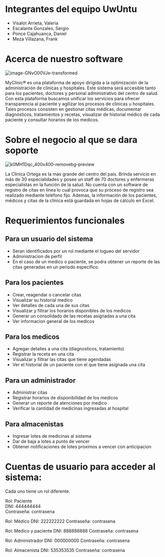 # Integrantes del equipo UwUntu
- Visalot Arrieta, Valeria
- Escalante Gonzales, Sergio
- Ponce Cajahuanca, Daniel
- Meza Villazana, Frank


# Acerca de nuestro software
![image-GNvO00VJe-transformed](https://github.com/waaaleria/MyClinic/assets/89658996/256e1f91-953b-41fe-acf5-b50851de62ff)

MyClinic® es una plataforma de apoyo dirigida a la optimización de la administración de clínicas y hospitales.
Este sistema será accesible tanto para los pacientes, doctores y personal administrativo del centro de salud.
Con esta plataforma buscamos unificar los servicios para ofrecer transparencia al paciente y agilizar los procesos de clinicas u hospitales. 
Tales procesos consisten en gestionar citas médicas, documentar diagnósticos, tratamientos y recetas,  visualizar de historial médico de cada paciente y consultar horarios de los medicos.

# Sobre el negocio al que se dara soporte
![k0MH1Dqc_400x400-removebg-preview](https://github.com/waaaleria/MyClinic/assets/89658996/305ea5fd-4229-4095-a2e8-7944f8e3ffab)

La Clínica Ortega es la más grande del centro del país.  Brinda servicio en más de 30 especialidades y posee un staff de 70 doctores y enfermeras especialistas en la función de la salud.
No cuenta con un software de registro de citas en línea lo cual provoca que su proceso de registro sea realizado mediante teléfono fijo. Ademas, la información de los pacientes, médicos y citas de la clínica está guardada en hojas de cálculo en Excel. 

# Requerimientos funcionales
## Para un usuario del sistema
- Seran identificados por un rol mediante el logueo del servidor
- Administracion de perfil
- En el caso de un medico o paciente, se podra obtener un reporte de las citas generadas en un periodo especifico.

## Para los pacientes
- Crear, reagendar o cancelar citas
- Visualizar su historial medico
- Ver detalles de cada una de sus citas
- Visualizar y filtrar los horarios disponibles de los medicos
- Generar un consolidado de las recetas asignadas a una cita
- Ver informacion general de los medicos

## Para los medicos
- Agregar detalles a una cita (diagnosticos, tratamiento)
- Registrar la receta en una cita
- Visualizar y filtrar las citas que tiene agendadas
- Ver el historial de un paciente con el que tiene asignada una cita

## Para un administrador
- Administrar citas
- Registrar horarios de disponibilidad de los medicos
- Generar un reporte de atenciones por medico
- Verificar la cantidad de medicinas ingresadas al hospital

## Para almacenistas
- Ingresar lotes de medicinas al sistema
- Dar de baja a lotes a punto de vencer
- Obtener notificaciones de lotes proximos a vencer con anticipacion

# Cuentas de usuario para acceder al sistema:
Cada uno tiene un rol diferente.

Rol: Paciente  
DNI: 444444444  
Contraseña: contrasena

Rol: Médico
DNI: 222222222
Contraseña: contrasena

Rol: Medico y paciente
DNI: 888888888
Contraseña: contrasena

Rol: Administrador
DNI: 000000000
Contraseña: contrasena

Rol: Almacenista
DNI: 535353535
Contraseña: contrasena

